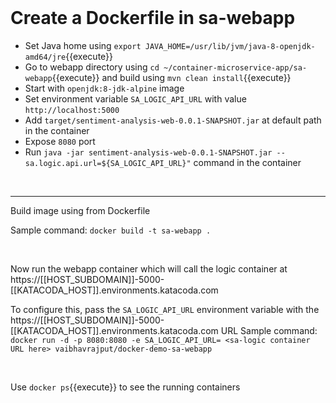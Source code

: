<br/>

# Create a Dockerfile in sa-webapp


- Set Java home using `export JAVA_HOME=/usr/lib/jvm/java-8-openjdk-amd64/jre`{{execute}}
- Go to webapp directory using `cd ~/container-microservice-app/sa-webapp`{{execute}} and build using `mvn clean install`{{execute}}
- Start with `openjdk:8-jdk-alpine` image
- Set environment variable `SA_LOGIC_API_URL` with value `http://localhost:5000`
- Add `target/sentiment-analysis-web-0.0.1-SNAPSHOT.jar` at default path in the container
- Expose `8080` port
- Run `java -jar sentiment-analysis-web-0.0.1-SNAPSHOT.jar --sa.logic.api.url=${SA_LOGIC_API_URL}"` command in the container


<br/>


---


Build image using from Dockerfile


Sample command: `docker build -t sa-webapp .`

<br/>



Now run the webapp container which will call the logic container at https://[[HOST_SUBDOMAIN]]-5000-[[KATACODA_HOST]].environments.katacoda.com


To configure this, pass the `SA_LOGIC_API_URL` environment variable with the https://[[HOST_SUBDOMAIN]]-5000-[[KATACODA_HOST]].environments.katacoda.com URL
Sample command: `docker run -d -p 8080:8080 -e SA_LOGIC_API_URL= <sa-logic container URL here> vaibhavrajput/docker-demo-sa-webapp`

<br/>

Use `docker ps`{{execute}} to see the running containers
